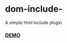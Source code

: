 # dom-include-
A simple  html include plugin
### [DEMO](https://shantoislam6.github.io/dom-include-)
